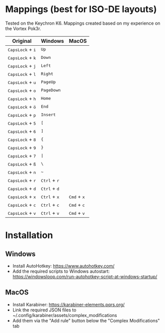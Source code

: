 # Mappings (best for ISO-DE layouts)
Tested on the Keychron K6. Mappings created based on my experience on the Vortex Pok3r.

|Original|Windows|MacOS|
|-|-|-|
|<kbd>CapsLock</kbd> + <kbd>i</kbd>|<kbd>Up</kbd>||
|<kbd>CapsLock</kbd> + <kbd>k</kbd>|<kbd>Down</kbd>||
|<kbd>CapsLock</kbd> + <kbd>j</kbd>|<kbd>Left</kbd>||
|<kbd>CapsLock</kbd> + <kbd>l</kbd>|<kbd>Right</kbd>||
|<kbd>CapsLock</kbd> + <kbd>u</kbd>|<kbd>PageUp</kbd>||
|<kbd>CapsLock</kbd> + <kbd>o</kbd>|<kbd>PageDown</kbd>||
|<kbd>CapsLock</kbd> + <kbd>h</kbd>|<kbd>Home</kbd>||
|<kbd>CapsLock</kbd> + <kbd>ö</kbd>|<kbd>End</kbd>||
|<kbd>CapsLock</kbd> + <kbd>p</kbd>|<kbd>Insert</kbd>||
|<kbd>CapsLock</kbd> + <kbd>5</kbd>|<kbd>[</kbd>||
|<kbd>CapsLock</kbd> + <kbd>6</kbd>|<kbd>]</kbd>||
|<kbd>CapsLock</kbd> + <kbd>8</kbd>|<kbd>{</kbd>||
|<kbd>CapsLock</kbd> + <kbd>9</kbd>|<kbd>}</kbd>||
|<kbd>CapsLock</kbd> + <kbd>7</kbd>|<kbd>&vert;</kbd>||
|<kbd>CapsLock</kbd> + <kbd>ß</kbd>|<kbd>\\</kbd>||
|<kbd>CapsLock</kbd> + <kbd>n</kbd>|<kbd>~</kbd>||
|<kbd>CapsLock</kbd> + <kbd>r</kbd>|<kbd>Ctrl</kbd> + <kbd>r</kbd>||
|<kbd>CapsLock</kbd> + <kbd>d</kbd>|<kbd>Ctrl</kbd> + <kbd>d</kbd>||
|<kbd>CapsLock</kbd> + <kbd>x</kbd>|<kbd>Ctrl</kbd> + <kbd>x</kbd>|<kbd>Cmd</kbd> + <kbd>x</kbd>|
|<kbd>CapsLock</kbd> + <kbd>c</kbd>|<kbd>Ctrl</kbd> + <kbd>c</kbd>|<kbd>Cmd</kbd> + <kbd>c</kbd>|
|<kbd>CapsLock</kbd> + <kbd>v</kbd>|<kbd>Ctrl</kbd> + <kbd>v</kbd>|<kbd>Cmd</kbd> + <kbd>v</kbd>|

# Installation

## Windows

* Install AutoHotkey: https://www.autohotkey.com/
* Add the required scripts to Windows autostart: https://windowsloop.com/run-autohotkey-script-at-windows-startup/

## MacOS

* Install Karabiner: https://karabiner-elements.pqrs.org/
* Link the required JSON files to ~/.config/karabiner/assets/complex_modifications
* Add them via the "Add rule" button below the "Complex Modifications" tab
